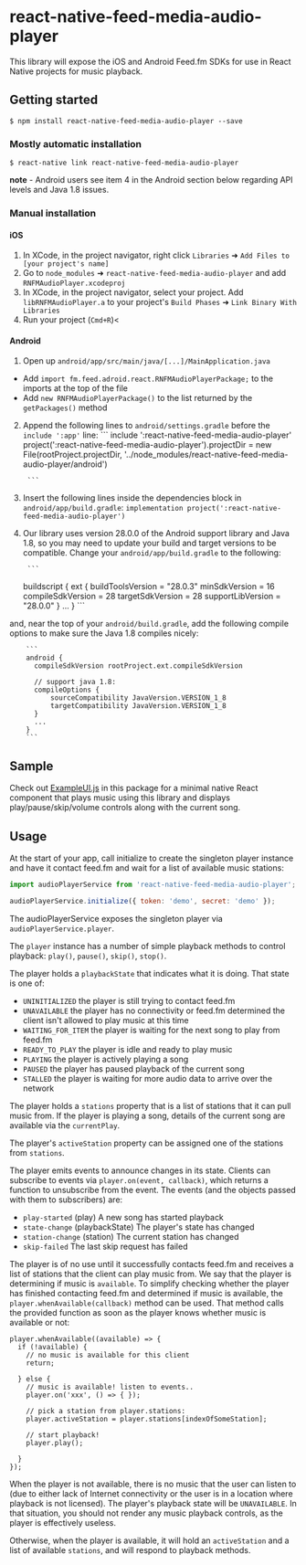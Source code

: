 
# react-native-feed-media-audio-player

This library will expose the iOS and Android Feed.fm SDKs for use in React
Native projects for music playback. 

## Getting started

`$ npm install react-native-feed-media-audio-player --save`

### Mostly automatic installation

`$ react-native link react-native-feed-media-audio-player`

**note** - Android users see item 4 in the Android section below regarding
API levels and Java 1.8 issues.

### Manual installation

#### iOS

1. In XCode, in the project navigator, right click `Libraries` ➜ `Add Files to [your project's name]`
2. Go to `node_modules` ➜ `react-native-feed-media-audio-player` and add `RNFMAudioPlayer.xcodeproj`
3. In XCode, in the project navigator, select your project. Add `libRNFMAudioPlayer.a` to your project's `Build Phases` ➜ `Link Binary With Libraries`
4. Run your project (`Cmd+R`)<

#### Android

1. Open up `android/app/src/main/java/[...]/MainApplication.java`
  - Add `import fm.feed.adroid.react.RNFMAudioPlayerPackage;` to the imports at the top of the file
  - Add `new RNFMAudioPlayerPackage()` to the list returned by the `getPackages()` method
2. Append the following lines to `android/settings.gradle` before the `include ':app'` line:
        ```
        include ':react-native-feed-media-audio-player'
        project(':react-native-feed-media-audio-player').projectDir = new File(rootProject.projectDir,   '../node_modules/react-native-feed-media-audio-player/android')

        ```
3. Insert the following lines inside the dependencies block in `android/app/build.gradle`:
        ```
      implementation project(':react-native-feed-media-audio-player')
        ```

4. Our library uses version 28.0.0 of the Android support library and Java 1.8, so you may need to
update your build and target versions to be compatible. Change your `android/app/build.gradle`
to the following:

        ```
      buildscript {
        ext {
          buildToolsVersion = "28.0.3"
          minSdkVersion = 16
          compileSdkVersion = 28
          targetSdkVersion = 28
          supportLibVersion = "28.0.0"
        }
        ...
      }
        ```

and, near the top of your `android/build.gradle`, add the following compile options to make sure
the Java 1.8 compiles nicely:

        ```
        android {
          compileSdkVersion rootProject.ext.compileSdkVersion
          
          // support java 1.8:
          compileOptions {
              sourceCompatibility JavaVersion.VERSION_1_8
              targetCompatibility JavaVersion.VERSION_1_8
          }
          ...
        }
        ```

## Sample

Check out [ExampleUI.js](ExampleUI.js) in this package for a minimal native
React component that plays music using this library and displays play/pause/skip/volume
controls along with the current song.

## Usage


At the start of your app, call initialize to create the
singleton player instance and have it contact feed.fm and
wait for a list of available music stations:

```javascript
import audioPlayerService from 'react-native-feed-media-audio-player';

audioPlayerService.initialize({ token: 'demo', secret: 'demo' });
```

The audioPlayerService exposes the singleton player via `audioPlayerService.player`.

The `player` instance has a number of simple playback methods to
control playback: `play()`, `pause()`, `skip()`, `stop()`. 

The player holds a `playbackState` that indicates what it is doing.
That state is one of:

- `UNINITIALIZED`
  the player is still trying to contact feed.fm
- `UNAVAILABLE`
  the player has no connectivity or feed.fm determined the client
  isn't allowed to play music at this time
- `WAITING_FOR_ITEM`
  the player is waiting for the next song to play from feed.fm
- `READY_TO_PLAY`
  the player is idle and ready to play music
- `PLAYING`
  the player is actively playing a song
- `PAUSED`
  the player has paused playback of the current song
- `STALLED`
  the player is waiting for more audio data to arrive over the network

The player holds a `stations` property that is a list of stations that
it can pull music from. If the player is playing a song, details
of the current song are available via the `currentPlay`.

The player's `activeStation` property can be assigned one of the
stations from `stations`.

The player emits events to announce changes in its state. Clients
can subscribe to events via `player.on(event, callback)`, which
returns a function to unsubscribe from the event. The events
(and the objects passed with them to subscribers) are:

- `play-started` (play)
  A new song has started playback
- `state-change` (playbackState)
  The player's state has changed
- `station-change` (station)
  The current station has changed
- `skip-failed` 
  The last skip request has failed

The player is of no use until it successfully contacts feed.fm
and receives a list of stations that the client can play music
from. We say that the player is determining if music is `available`.
To simplify checking whether the player has finished contacting
feed.fm and determined if music is available, the `player.whenAvailable(callback)`
method can be used. That method calls the provided function as soon
as the player knows whether music is available or not:

```
player.whenAvailable((available) => {
  if (!available) {
    // no music is available for this client
    return;

  } else {
    // music is available! listen to events..
    player.on('xxx', () => { });

    // pick a station from player.stations:
    player.activeStation = player.stations[indexOfSomeStation];

    // start playback!
    player.play();

  }
});
```

When the player is not available, there is no music
that the user can listen to (due to either lack of Internet connectivity
or the user is in a location where playback is not licensed). The
player's playback state will be `UNAVAILABLE`.
In that situation, you should not render any music playback
controls, as the player is effectively useless.

Otherwise, when the player is available, it will hold an `activeStation`
and a list of available `stations`, and will respond to playback
methods.

```


